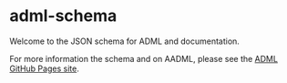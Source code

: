 # adml-schema

Welcome to the JSON schema for ADML and documentation.

For more information the schema and on AADML, please see the [ADML GitHub Pages site](https://admlguide.github.io/).
